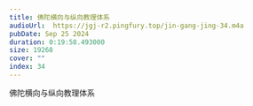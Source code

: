 ```yaml
---
title: 佛陀横向与纵向教理体系
audioUrl:  https://jgj-r2.pingfury.top/jin-gang-jing-34.m4a
pubDate: Sep 25 2024
duration: 0:19:58.493000
size: 19268
cover: ""
index: 34
---
```

佛陀横向与纵向教理体系